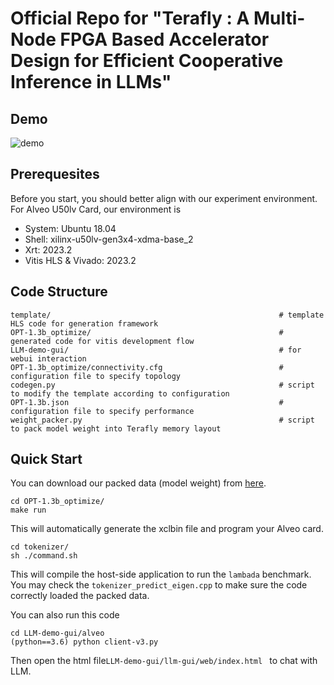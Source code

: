 # Official Repo for "Terafly : A Multi-Node FPGA Based Accelerator Design for Efficient Cooperative Inference in LLMs"

## Demo
![demo](assets/opt-1.3b.gif)

## Prerequesites

Before you start, you should better align with our experiment environment. For Alveo U50lv Card, our environment is 

* System: Ubuntu 18.04
* Shell:  xilinx-u50lv-gen3x4-xdma-base_2
* Xrt: 2023.2
* Vitis HLS & Vivado: 2023.2

##  Code Structure

```
template/ 													# template HLS code for generation framework
OPT-1.3b_optimize/ 											# generated code for vitis development flow
LLM-demo-gui/ 												# for webui interaction
OPT-1.3b_optimize/connectivity.cfg  						# configuration file to specify topology
codegen.py 													# script to modify the template according to configuration
OPT-1.3b.json 												# configuration file to specify performance
weight_packer.py 											# script to pack model weight into Terafly memory layout
```

## Quick Start

You can download our packed data (model weight) from [here](https://pan.baidu.com/s/1HENc02MA4etf2cCWuMtApw?pwd=bcbf).

```
cd OPT-1.3b_optimize/
make run
```

This will automatically generate the xclbin file and program your Alveo card.

```
cd tokenizer/
sh ./command.sh
```

This will compile the host-side application to run the `lambada` benchmark. You may check the `tokenizer_predict_eigen.cpp` to make sure the code correctly loaded the packed data.

You can also run this code 

```
cd LLM-demo-gui/alveo
(python==3.6) python client-v3.py
```

Then open the html file`LLM-demo-gui/llm-gui/web/index.html ` to chat with LLM.



 




